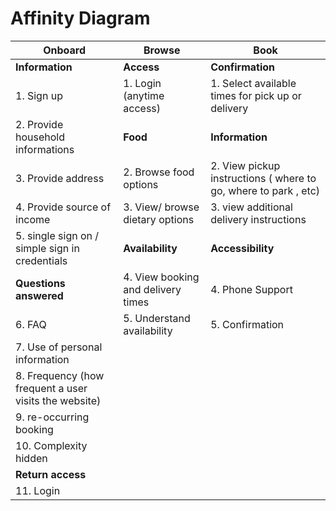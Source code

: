 # Affinity Diagram  


| **Onboard** | **Browse**  | **Book** | 
| --- | ----------- | --------- |
| **Information** | **Access**   | **Confirmation** | 
| 1. Sign up | 1. Login (anytime access) | 1. Select available times for pick up or delivery | 
| 2. Provide household informations | **Food** | **Information** | 
| 3. Provide address | 2. Browse food options | 2. View pickup instructions ( where to go, where to park , etc) | 
| 4. Provide source of income | 3. View/ browse dietary options | 3. view additional delivery instructions | 
| 5. single sign on / simple sign in credentials | **Availability** | **Accessibility** | 
| **Questions answered** | 4. View booking and delivery times | 4. Phone Support | 
| 6. FAQ | 5. Understand availability | 5. Confirmation | 
| 7. Use of personal information | 
| 8. Frequency (how frequent a user visits the website) | 
| 9. re-occurring booking | 
| 10. Complexity hidden | 
| **Return access** | 
| 11. Login | 
 
